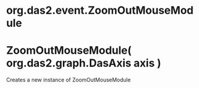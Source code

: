 # org.das2.event.ZoomOutMouseModule



# ZoomOutMouseModule( org.das2.graph.DasAxis axis )
Creates a new instance of ZoomOutMouseModule

